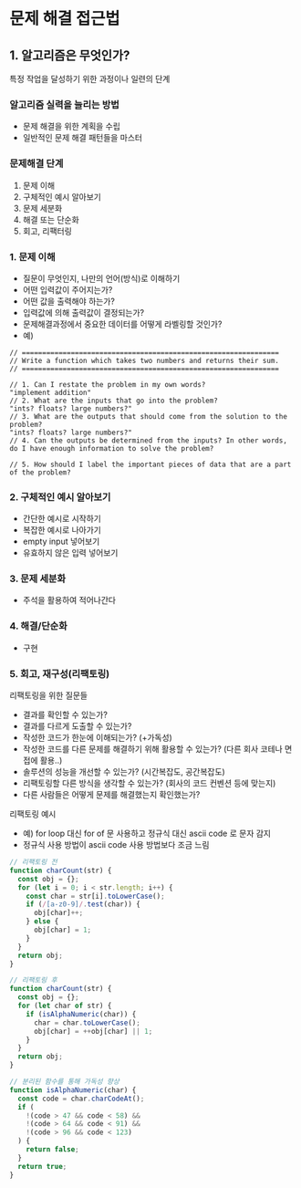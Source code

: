 # 문제 해결 접근법

## 1. 알고리즘은 무엇인가?

특정 작업을 달성하기 위한 과정이나 일련의 단계

### 알고리즘 실력을 늘리는 방법

- 문제 해결을 위한 계획을 수립
- 일반적인 문제 해결 패턴들을 마스터

### 문제해결 단계

1. 문제 이해
2. 구체적인 예시 알아보기
3. 문제 세분화
4. 해결 또는 단순화
5. 회고, 리팩터링

### 1. 문제 이해

- 질문이 무엇인지, 나만의 언어(방식)로 이해하기
- 어떤 입력값이 주어지는가?
- 어떤 값을 출력해야 하는가?
- 입력값에 의해 출력값이 결정되는가?
- 문제해결과정에서 중요한 데이터를 어떻게 라벨링할 것인가?
- 예)

```
// ===============================================================
// Write a function which takes two numbers and returns their sum.
// ===============================================================

// 1. Can I restate the problem in my own words?
"implement addition"
// 2. What are the inputs that go into the problem?
"ints? floats? large numbers?"
// 3. What are the outputs that should come from the solution to the problem?
"ints? floats? large numbers?"
// 4. Can the outputs be determined from the inputs? In other words, do I have enough information to solve the problem?

// 5. How should I label the important pieces of data that are a part of the problem?
```

### 2. 구체적인 예시 알아보기

- 간단한 예시로 시작하기
- 복잡한 예시로 나아가기
- empty input 넣어보기
- 유효하지 않은 입력 넣어보기

### 3. 문제 세분화

- 주석을 활용하여 적어나간다

### 4. 해결/단순화

- 구현

### 5. 회고, 재구성(리팩토링)

리팩토링을 위한 질문들

- 결과를 확인할 수 있는가?
- 결과를 다르게 도출할 수 있는가?
- 작성한 코드가 한눈에 이해되는가? (+가독성)
- 작성한 코드를 다른 문제를 해결하기 위해 활용할 수 있는가? (다른 회사 코테나 면접에 활용..)
- 솔루션의 성능을 개선할 수 있는가? (시간복잡도, 공간복잡도)
- 리팩토링할 다른 방식을 생각할 수 있는가? (회사의 코드 컨벤션 등에 맞는지)
- 다른 사람들은 어떻게 문제를 해결했는지 확인했는가?

리팩토링 예시

- 예) for loop 대신 for of 문 사용하고 정규식 대신 ascii code 로 문자 감지
- 정규식 사용 방법이 ascii code 사용 방법보다 조금 느림

```js
// 리팩토링 전
function charCount(str) {
  const obj = {};
  for (let i = 0; i < str.length; i++) {
    const char = str[i].toLowerCase();
    if (/[a-z0-9]/.test(char)) {
      obj[char]++;
    } else {
      obj[char] = 1;
    }
  }
  return obj;
}
```

```js
// 리팩토링 후
function charCount(str) {
  const obj = {};
  for (let char of str) {
    if (isAlphaNumeric(char)) {
      char = char.toLowerCase();
      obj[char] = ++obj[char] || 1;
    }
  }
  return obj;
}

// 분리된 함수를 통해 가독성 향상
function isAlphaNumeric(char) {
  const code = char.charCodeAt();
  if (
    !(code > 47 && code < 58) &&
    !(code > 64 && code < 91) &&
    !(code > 96 && code < 123)
  ) {
    return false;
  }
  return true;
}
```
